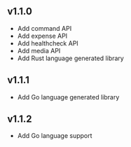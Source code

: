 ## v1.1.0

- Add command API
- Add expense API
- Add healthcheck API
- Add media API
- Add Rust language generated library

## v1.1.1

- Add Go language generated library

## v1.1.2

- Add Go language support
